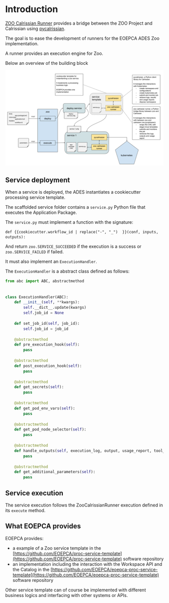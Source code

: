 # Introduction

[ZOO Calrissian Runner](http://www.zoo-project.org/) provides a bridge between the ZOO Project and Calrissian using [pycalrissian](https://github.com/Terradue/pycalrissian/).

The goal is to ease the development of runners for the EOEPCA ADES Zoo implementation.

A runner provides an execution engine for Zoo.

Below an overview of the building block

![Alt text](images/ades-overview.png "ADES Overview")

## Service deployment

When a service is deployed, the ADES instantiates a cookiecutter processing service template.

The scaffolded service folder contains a `service.py` Python file that executes the Application Package.

The `service.py` must implement a function with the signature:

```
def {{cookiecutter.workflow_id | replace("-", "_")  }}(conf, inputs, outputs):
```

And return `zoo.SERVICE_SUCCEEDED` if the execution is a success or `zoo.SERVICE_FAILED` if failed.

It must also implement an `ExecutionHandler`.

The `ExecutionHandler` is a abstract class defined as follows:


```python
from abc import ABC, abstractmethod


class ExecutionHandler(ABC):
    def __init__(self, **kwargs):
        self.__dict__.update(kwargs)
        self.job_id = None

    def set_job_id(self, job_id):
        self.job_id = job_id

    @abstractmethod
    def pre_execution_hook(self):
        pass

    @abstractmethod
    def post_execution_hook(self):
        pass

    @abstractmethod
    def get_secrets(self):
        pass

    @abstractmethod
    def get_pod_env_vars(self):
        pass

    @abstractmethod
    def get_pod_node_selector(self):
        pass

    @abstractmethod
    def handle_outputs(self, execution_log, output, usage_report, tool_logs=None):
        pass

    @abstractmethod
    def get_additional_parameters(self):
        pass
```

## Service execution

The service execution follows the ZooCalrissianRunner execution defined in its `execute` method.

## What EOEPCA provides

EOEPCA provides:

* a example of a Zoo service template in the [https://github.com/EOEPCA/proc-service-template](https://github.com/EOEPCA/proc-service-template) software repository
* an implementation including the interaction with the Workspace API and the Catalog in the [https://github.com/EOEPCA/eoepca-proc-service-template](https://github.com/EOEPCA/eoepca-proc-service-template) software repository

Other service template can of course be implemented with different business logics and interfacing with other systems or APIs.
